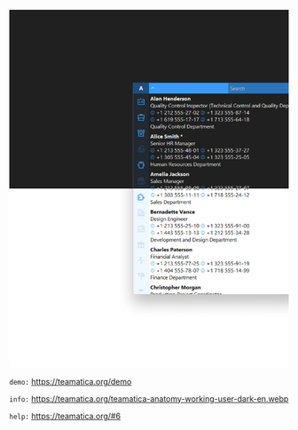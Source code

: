![cover](cover.webp)

`demo:` https://teamatica.org/demo

`info:` https://teamatica.org/teamatica-anatomy-working-user-dark-en.webp

`help:` https://teamatica.org/#6

